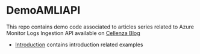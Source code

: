 # DemoAMLIAPI

This repo contains demo code associated to articles series related to Azure Monitor Logs Ingestion API available on [Cellenza Blog](https://blog.cellenza.com/)

- [Introduction](./0-Introduction/) contains introduction related examples
